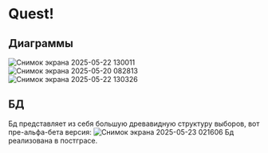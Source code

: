 # Quest!
## Диаграммы
![Снимок экрана 2025-05-22 130011](https://github.com/user-attachments/assets/8a085475-e5b5-4a66-ab87-55697af2b550)
![Снимок экрана 2025-05-20 082813](https://github.com/user-attachments/assets/728cac2f-53fd-483c-8cbc-1acd1dfe2a55)
![Снимок экрана 2025-05-22 130326](https://github.com/user-attachments/assets/000ba8a5-4eda-49ee-a48d-a5501888a304)
## БД
Бд представляет из себя большую древавидную структуру выборов, вот пре-альфа-бета версия:
![Снимок экрана 2025-05-23 021606](https://github.com/user-attachments/assets/77d79c1b-5242-48d1-91b1-503a8fa49fae)
Бд реализована в постграсе.
